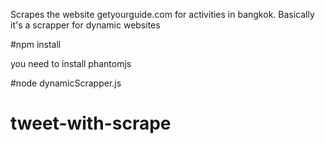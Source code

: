 Scrapes the website getyourguide.com for activities in bangkok. 
Basically it's a scrapper for dynamic websites

#npm install

you need to install phantomjs

#node dynamicScrapper.js
# tweet-with-scrape
